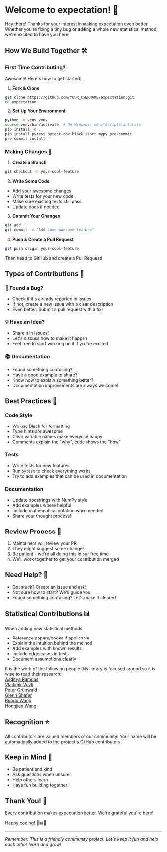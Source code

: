 # Welcome to expectation! 🎲

Hey there! Thanks for your interest in making expectation even better. Whether you're fixing a tiny bug or adding a whole new statistical method, we're excited to have you here! 

## How We Build Together 🛠️

### First Time Contributing?

Awesome! Here's how to get started:

1. **Fork & Clone**
```bash
git clone https://github.com/YOUR_USERNAME/expectation.git
cd expectation
```

2. **Set Up Your Environment**
```bash
python -m venv venv
source venv/bin/activate  # On Windows: venv\Scripts\activate
pip install -e .
pip install pytest pytest-cov black isort mypy pre-commit
pre-commit install
```

### Making Changes 📝

1. **Create a Branch**
```bash
git checkout -b your-cool-feature
```

2. **Write Some Code**
- Add your awesome changes
- Write tests for your new code
- Make sure existing tests still pass
- Update docs if needed

3. **Commit Your Changes**
```bash
git add .
git commit -m "Add some awesome feature"
```

4. **Push & Create a Pull Request**
```bash
git push origin your-cool-feature
```
Then head to GitHub and create a Pull Request!

## Types of Contributions 🌟

### 🐛 Found a Bug?
- Check if it's already reported in Issues
- If not, create a new issue with a clear description
- Even better: Submit a pull request with a fix!

### 💡 Have an Idea?
- Share it in Issues!
- Let's discuss how to make it happen
- Feel free to start working on it if you're excited

### 📚 Documentation
- Found something confusing?
- Have a good example to share?
- Know how to explain something better?
- Documentation improvements are always welcome!

## Best Practices 🎯

### Code Style
- We use Black for formatting
- Type hints are awesome
- Clear variable names make everyone happy
- Comments explain the "why", code shows the "how"

### Tests
- Write tests for new features
- Run `pytest` to check everything works
- Try to add examples that can be used in documentation

### Documentation
- Update docstrings with NumPy style
- Add examples where helpful
- Include mathematical notation when needed
- Share your thought process!

## Review Process 👀

1. Maintainers will review your PR
2. They might suggest some changes
3. Be patient - we're all doing this in our free time
4. We'll work together to get your contribution merged

## Need Help? 🤝

- Got stuck? Create an issue and ask!
- Not sure how to start? We'll guide you!
- Found something confusing? Let's make it clearer!

## Statistical Contributions 📊

When adding new statistical methods:
- Reference papers/books if applicable
- Explain the intuition behind the method
- Add examples with known results
- Include edge cases in tests
- Document assumptions clearly

It is the work of the following people this library is focused around so it is wise to read their research: <br>
[Aaditya Ramdas](https://www.stat.cmu.edu/~aramdas/) <br>
[Vladimir Vovk](https://www.vovk.net) <br>
[Peter Grünwald](https://safestatistics.com) <br>
[Glenn Shafer](http://glennshafer.com) <br>
[Ruodu Wang](https://sas.uwaterloo.ca/~wang/) <br>
[Hongjian Wang](https://wanghongjian.wordpress.com) <br>

## Recognition ⭐

All contributors are valued members of our community! Your name will be automatically added to the project's GitHub contributors.

## Keep in Mind 🌱

- Be patient and kind
- Ask questions when unsure
- Help others learn
- Have fun building together!

## Thank You! 🙏

Every contribution makes expectation better. We're grateful you're here!

Happy coding! 🎲📊✨

---

*Remember: This is a friendly community project. Let's keep it fun and help each other learn and grow!*
